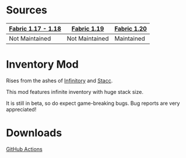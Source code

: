 # Sources
| [Fabric 1.17 - 1.18](https://github.com/NotAHero04/inventory-mod/tree/1.18) | [Fabric 1.19](https://github.com/NotAHero04/inventory-mod/tree/1.19) | [Fabric 1.20](https://github.com/NotAHero04/inventory-mod/tree/1.20) |
|-----------------------------------------------------------------------------|----------------------------------------------------------------------|----------------------------------------------------------------------|
| Not Maintained                                                              | Not Maintained                                                       | Maintained                                                           |

# Inventory Mod

Rises from the ashes of [Infinitory](https://github.com/Furgl/Infinitory) and [Stacc](https://github.com/Devan-Kerman/Stacc).

This mod features infinite inventory with huge stack size.

It is still in beta, so do expect game-breaking bugs. Bug reports are very appreciated!

# Downloads

[GitHub Actions](https://github.com/NotAHero04/inventory-mod/actions)
